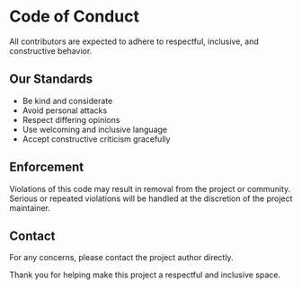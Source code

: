# Code of Conduct

All contributors are expected to adhere to respectful, inclusive, and constructive behavior.

## Our Standards

- Be kind and considerate
- Avoid personal attacks
- Respect differing opinions
- Use welcoming and inclusive language
- Accept constructive criticism gracefully

## Enforcement

Violations of this code may result in removal from the project or community. Serious or repeated violations will be handled at the discretion of the project maintainer.

## Contact

For any concerns, please contact the project author directly.

Thank you for helping make this project a respectful and inclusive space.
